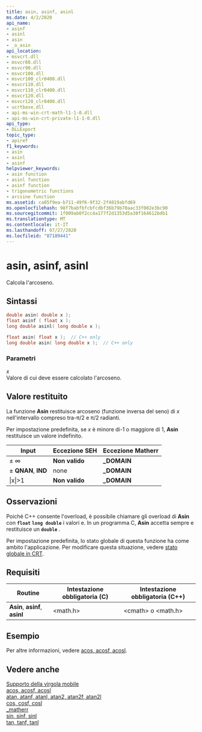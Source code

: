 ```yaml
---
title: asin, asinf, asinl
ms.date: 4/2/2020
api_name:
- asinf
- asinl
- asin
- _o_asin
api_location:
- msvcrt.dll
- msvcr80.dll
- msvcr90.dll
- msvcr100.dll
- msvcr100_clr0400.dll
- msvcr110.dll
- msvcr110_clr0400.dll
- msvcr120.dll
- msvcr120_clr0400.dll
- ucrtbase.dll
- api-ms-win-crt-math-l1-1-0.dll
- api-ms-win-crt-private-l1-1-0.dll
api_type:
- DLLExport
topic_type:
- apiref
f1_keywords:
- asin
- asinl
- asinf
helpviewer_keywords:
- asin function
- asinl function
- asinf function
- trigonometric functions
- arcsine function
ms.assetid: ca05f9ea-b711-49f6-9f32-2f4019abfd69
ms.openlocfilehash: 98f7babfbfcbfcdbf36b79b70aac33f002e3bc90
ms.sourcegitcommit: 1f009ab0f2cc4a177f2d1353d5a38f164612bdb1
ms.translationtype: MT
ms.contentlocale: it-IT
ms.lasthandoff: 07/27/2020
ms.locfileid: "87189441"
---
```

# <a name="asin-asinf-asinl"></a>asin, asinf, asinl

Calcola l'arcoseno.

## <a name="syntax"></a>Sintassi

```C
double asin( double x );
float asinf ( float x );
long double asinl( long double x );
```

```cpp
float asin( float x );  // C++ only
long double asin( long double x );  // C++ only
```

### <a name="parameters"></a>Parametri

*x*<br/>
Valore di cui deve essere calcolato l'arcoseno.

## <a name="return-value"></a>Valore restituito

La funzione **Asin** restituisce arcoseno (funzione inversa del seno) di *x* nell'intervallo compreso tra-π/2 e π/2 radianti.

Per impostazione predefinita, se *x* è minore di-1 o maggiore di 1, **Asin** restituisce un valore indefinito.

|Input|Eccezione SEH|Eccezione Matherr|
|-----------|-------------------|-----------------------|
|± ∞|**Non valido**|**_DOMAIN**|
|± **QNAN**, **IND**|none|**_DOMAIN**|
|&#124;x&#124;>1|**Non valido**|**_DOMAIN**|

## <a name="remarks"></a>Osservazioni

Poiché C++ consente l'overload, è possibile chiamare gli overload di **Asin** con **`float`** **`long double`** i valori e. In un programma C, **Asin** accetta sempre e restituisce un **`double`** .

Per impostazione predefinita, lo stato globale di questa funzione ha come ambito l'applicazione. Per modificare questa situazione, vedere [stato globale in CRT](../global-state.md).

## <a name="requirements"></a>Requisiti

|Routine|Intestazione obbligatoria (C)|Intestazione obbligatoria (C++)|
|-------------|---------------------|-|
|**Asin**, **asinf**, **asinl**|\<math.h>|\<cmath> o \<math.h>|

## <a name="example"></a>Esempio

Per altre informazioni, vedere [acos, acosf, acosl](acos-acosf-acosl.md).

## <a name="see-also"></a>Vedere anche

[Supporto della virgola mobile](../../c-runtime-library/floating-point-support.md)<br/>
[acos, acosf, acosl](acos-acosf-acosl.md)<br/>
[atan, atanf, atanl, atan2, atan2f, atan2l](atan-atanf-atanl-atan2-atan2f-atan2l.md)<br/>
[cos, cosf, cosl](cos-cosf-cosl.md)<br/>
[_matherr](matherr.md)<br/>
[sin, sinf, sinl](sin-sinf-sinl.md)<br/>
[tan, tanf, tanl](tan-tanf-tanl.md)<br/>
